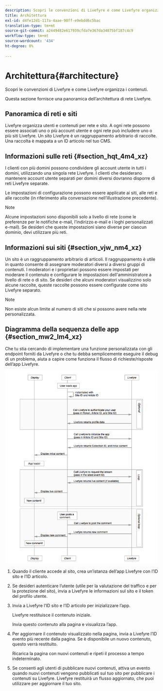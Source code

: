 ```yaml
---
description: Scopri le convenzioni di Livefyre e come Livefyre organizza i contenuti.
title: Architettura
exl-id: d4fe12d1-117a-4aae-90ff-e9ebdd6c5bac
translation-type: tm+mt
source-git-commit: a2449482e617939cfda7e367da34875bf187c4c9
workflow-type: tm+mt
source-wordcount: '434'
ht-degree: 0%

---
```


# Architettura{#architecture}

Scopri le convenzioni di Livefyre e come Livefyre organizza i contenuti.

Questa sezione fornisce una panoramica dell’architettura di rete Livefyre.

## Panoramica di reti e siti

Livefyre organizza utenti e contenuti per rete e sito. A ogni rete possono essere associati uno o più account utente e ogni rete può includere uno o più siti Livefyre. Un sito Livefyre è un raggruppamento arbitrario di raccolte. Una raccolta è mappata a un ID articolo nel tuo CMS.

## Informazioni sulle reti {#section_hqt_4m4_xz}

I clienti con più domini possono condividere gli account utente in tutti i domini, utilizzando una singola rete Livefyre. I clienti che desiderano mantenere account utente separati per domini diversi dovranno disporre di reti Livefyre separate.

Le impostazioni di configurazione possono essere applicate ai siti, alle reti e alle raccolte (in riferimento alla conversazione nell’illustrazione precedente).

>[!NOTE]
>
>Alcune impostazioni sono disponibili solo a livello di rete (come le preferenze per le notifiche e-mail, l’indirizzo e-mail e i loghi personalizzati e-mail). Se desideri che queste impostazioni siano diverse per ciascun dominio, devi utilizzare più reti.

## Informazioni sui siti {#section_vjw_nm4_xz}

Un sito è un raggruppamento arbitrario di articoli. Il raggruppamento è utile in quanto consente di assegnare moderatori diversi a diversi gruppi di contenuti. I moderatori e i proprietari possono essere impostati per moderare il contenuto e configurare le impostazioni dell&#39;amministratore a livello di rete o di sito. Se desideri che alcuni moderatori visualizzino solo alcune raccolte, queste raccolte possono essere configurate come sito Livefyre separato.

>[!NOTE]
>
>Non esiste alcun limite al numero di siti che si possono avere nella rete personalizzata.

## Diagramma della sequenza delle app {#section_mw2_lm4_xz}

Che tu stia cercando di implementare una funzione personalizzata con gli endpoint forniti da Livefyre o che tu debba semplicemente eseguire il debug di un problema, aiuta a capire come funziona il flusso di richieste/risposte dell’app Livefyre.

![](assets/appsequencediagram.png)

1. Quando il cliente accede al sito, crea un’istanza dell’app Livefyre con l’ID sito e l’ID articolo.
1. Se desideri autenticare l’utente (utile per la valutazione del traffico e per la protezione del sito), invia a Livefyre le informazioni sul sito e il token del profilo utente.
1. Invia a Livefyre l’ID sito e l’ID articolo per inizializzare l’app.

   Livefyre restituisce il contenuto iniziale.

   Invia questo contenuto alla pagina e visualizza l’app.

1. Per aggiornare il contenuto visualizzato nella pagina, invia a Livefyre l’ID evento più recente dalla pagina. Se è disponibile un nuovo contenuto, questo verrà restituito.

   Ricarica la pagina con nuovi contenuti e ripeti il processo a tempo indeterminato.

1. Se consenti agli utenti di pubblicare nuovi contenuti, attiva un evento quando nuovi contenuti vengono pubblicati sul tuo sito per pubblicare i contenuti su Livefyre. Livefyre restituirà un flusso aggiornato, che puoi utilizzare per aggiornare il tuo sito.
